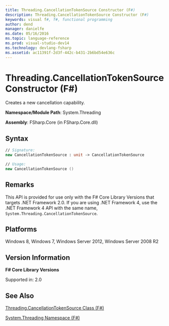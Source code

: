 ```yaml
---
title: Threading.CancellationTokenSource Constructor (F#)
description: Threading.CancellationTokenSource Constructor (F#)
keywords: visual f#, f#, functional programming
author: dend
manager: danielfe
ms.date: 05/16/2016
ms.topic: language-reference
ms.prod: visual-studio-dev14
ms.technology: devlang-fsharp
ms.assetid: ac11391f-2d3f-442c-b431-2b6bd54e636c 
---
```


# Threading.CancellationTokenSource Constructor (F#)

Creates a new cancellation capability.

**Namespace/Module Path**: System.Threading

**Assembly**: FSharp.Core (in FSharp.Core.dll)


## Syntax

```fsharp
// Signature:
new CancellationTokenSource : unit -> CancellationTokenSource

// Usage:
new CancellationTokenSource ()
```

## Remarks
This API is provided for use only with the F# Core Library Versions that targets .NET Framework 2.0. If you are using .NET Framework 4, use the .NET Framework 4 API with the same name, `System.Threading.CancellationTokenSource`.


## Platforms
Windows 8, Windows 7, Windows Server 2012, Windows Server 2008 R2


## Version Information
**F# Core Library Versions**

Supported in: 2.0

## See Also
[Threading.CancellationTokenSource Class &#40;F&#35;&#41;](Threading.CancellationTokenSource-Class-%5BFSharp%5D.md)

[System.Threading Namespace &#40;F&#35;&#41;](System.Threading-Namespace-%5BFSharp%5D.md)